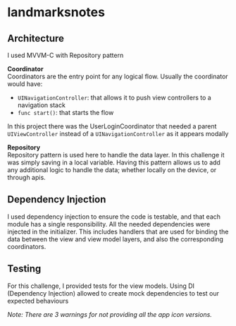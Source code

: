 # landmarksnotes

## Architecture
I used MVVM-C with Repository pattern

**Coordinator**  
Coordinators are the entry point for any logical flow.
Usually the coordinator would have: 
* `UINavigationController`: that allows it to push view controllers to a navigation stack
* `func start()`: that starts the flow

In this project there was the UserLoginCoordinator that needed a parent `UIViewController` instead of a `UINavigationController` as it appears modally

**Repository**  
Repository pattern is used here to handle the data layer. In this challenge it was simply saving in a local variable.
Having this pattern allows us to add any additional logic to handle the data; whether locally on the device, or through apis.

## Dependency Injection
I used dependency injection to ensure the code is testable, and that each module has a single responsibility. 
All the needed dependencies were injected in the initializer. This includes handlers that are used for binding the data between the view and view model layers, and also the corresponding coordinators.

## Testing
For this challenge, I provided tests for the view models.
Using DI (Dependency Injection) allowed to create mock dependencies to test our expected behaviours

*Note:*
*There are 3 warnings for not providing all the app icon versions.*